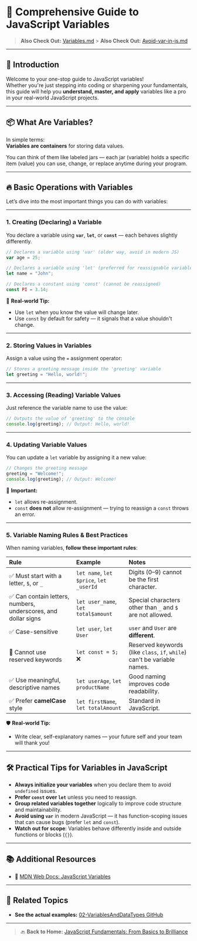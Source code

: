 # 🧠 Comprehensive Guide to JavaScript Variables

> **Also Check Out:** [Variables.md](./variables.md) > **Also Check Out:** [Avoid-var-in-js.md](./Avoid-var-in-js.md)

---

## 🚀 Introduction

Welcome to your one-stop guide to JavaScript variables!  
Whether you're just stepping into coding or sharpening your fundamentals, this guide will help you **understand, master, and apply** variables like a pro in your real-world JavaScript projects.

---

## 📦 What Are Variables?

In simple terms:  
**Variables are containers** for storing data values.

You can think of them like labeled jars — each jar (variable) holds a specific item (value) you can use, change, or replace anytime during your program.

---

## 🔥 Basic Operations with Variables

Let’s dive into the most important things you can do with variables:

---

### 1. Creating (Declaring) a Variable

You declare a variable using **`var`**, **`let`**, or **`const`** — each behaves slightly differently.

```javascript
// Declares a variable using 'var' (older way, avoid in modern JS)
var age = 25;
```

```javascript
// Declares a variable using 'let' (preferred for reassignable variables)
let name = "John";
```

```javascript
// Declares a constant using 'const' (cannot be reassigned)
const PI = 3.14;
```

📝 **Real-world Tip:**

- Use `let` when you know the value will change later.
- Use `const` by default for safety — it signals that a value shouldn't change.

---

### 2. Storing Values in Variables

Assign a value using the `=` assignment operator:

```javascript
// Stores a greeting message inside the 'greeting' variable
let greeting = "Hello, world!";
```

---

### 3. Accessing (Reading) Variable Values

Just reference the variable name to use the value:

```javascript
// Outputs the value of 'greeting' to the console
console.log(greeting); // Output: Hello, world!
```

---

### 4. Updating Variable Values

You can update a `let` variable by assigning it a new value:

```javascript
// Changes the greeting message
greeting = "Welcome!";
console.log(greeting); // Output: Welcome!
```

📝 **Important:**

- `let` allows re-assignment.
- `const` **does not** allow re-assignment — trying to reassign a `const` throws an error.

---

### 5. Variable Naming Rules & Best Practices

When naming variables, **follow these important rules**:

| Rule                                                           | Example                                 | Notes                                                                    |
| :------------------------------------------------------------- | :-------------------------------------- | :----------------------------------------------------------------------- |
| ✅ Must start with a letter, `$`, or `_`                       | `let name`, `let $price`, `let _userId` | Digits (0–9) cannot be the first character.                              |
| ✅ Can contain letters, numbers, underscores, and dollar signs | `let user_name`, `let total$amount`     | Special characters other than `_` and `$` are not allowed.               |
| ✅ Case-sensitive                                              | `let user`, `let User`                  | `user` and `User` are **different**.                                     |
| 🚫 Cannot use reserved keywords                                | `let const = 5;` ❌                     | Reserved keywords (like `class`, `if`, `while`) can't be variable names. |
| ✅ Use meaningful, descriptive names                           | `let userAge`, `let productName`        | Good naming improves code readability.                                   |
| ✅ Prefer **camelCase** style                                  | `let firstName`, `let totalAmount`      | Standard in JavaScript.                                                  |

🛡️ **Real-world Tip:**

- Write clear, self-explanatory names — your future self and your team will thank you!

---

## 🛠️ Practical Tips for Variables in JavaScript

- **Always initialize your variables** when you declare them to avoid `undefined` issues.
- **Prefer `const` over `let`** unless you need to reassign.
- **Group related variables together** logically to improve code structure and maintainability.
- **Avoid using `var`** in modern JavaScript — it has function-scoping issues that can cause bugs (prefer `let` and `const`).
- **Watch out for scope**: Variables behave differently inside and outside functions or blocks (`{}`).

---

## 📚 Additional Resources

- 🔗 [MDN Web Docs: JavaScript Variables](https://developer.mozilla.org/en-US/docs/Web/JavaScript/Guide/Grammar_and_types#Variables)

---

## 📂 Related Topics

- **See the actual examples:** [02-VariablesAndDataTypes GitHub](https://github.com/rohithvarma73/JavaScript-Fundamentals-From-Basics-to-Brilliance/tree/997d572ea7886b1c74cf43c4babcc2de9b993201/02-variables-and-data-types)

---

> 🔙 **Back to Home:** [JavaScript Fundamentals: From Basics to Brilliance](../index.md)
